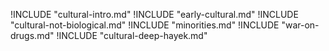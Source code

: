 !INCLUDE "cultural-intro.md"
!INCLUDE "early-cultural.md"
!INCLUDE "cultural-not-biological.md"
!INCLUDE "minorities.md"
!INCLUDE "war-on-drugs.md"
!INCLUDE "cultural-deep-hayek.md"

